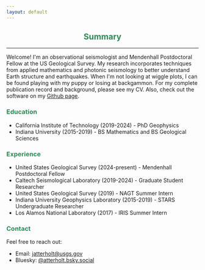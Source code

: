 ```yaml
---
layout: default
---
```

<h2 align="center" style="color:SeaGreen">
  Summary
</h2>

* * *

Welcome! I'm an observational seismologist and Mendenhall Postdoctoral Fellow at the US Geological Survey. My research incorporates techniques from applied mathematics and photonic seismology to better understand Earth structure and earthquakes. When I'm not looking at wiggle plots, I can be found playing with my puppy or losing at backgammon. For my complete publication record and background, please see my CV. Also, check out the software on my [Github page](https://github.com/atterholt).

<h3 style="color:SeaGreen">
  Education
</h3>
<ul class="a">
  <li>California Institute of Technology (2019-2024) - PhD Geophysics</li>
  <li>Indiana University (2015-2019) - BS Mathematics and BS Geological Sciences</li>
</ul>
    
<h3 style="color:SeaGreen">
  Experience
</h3>

*   United States Geological Survey (2024-present) - Mendenhall Postdoctoral Fellow
*   Caltech Seismological Laboratory (2019-2024) - Graduate Student Researcher
*   United States Geological Survey (2019) - NAGT Summer Intern
*   Indiana University Geophysics Laboratory (2015-2019) - STARS Undergraduate Researcher
*   Los Alamos National Laboratory (2017) - IRIS Summer Intern

<h3 style="color:SeaGreen">
  Contact
</h3>

Feel free to reach out:

*   Email: jatterholt@usgs.gov
*   Bluesky: [@atterholt.bsky.social](https://bsky.app/profile/atterholt.bsky.social)
